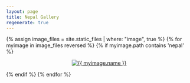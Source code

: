 ```yaml
---
layout: page
title: Nepal Gallery
regenerate: true
---
```


<p style="text-align:center">
</p>


{% assign image_files = site.static_files | where: "image", true %}
{% for myimage in image_files reversed %}
  {% if myimage.path contains 'nepal' %}
  <p style="text-align:center">
  <a href = "{{ myimage.path }}">
  <img src = "{{ myimage.path | replace: 'photos','thumbs'}}"
  alt="{{ myimage.name }}">
  </a>
  </p>
  {% endif %}
{% endfor %}
